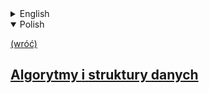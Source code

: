 <details>
    <summary>English</summary>

[(back)](../../../)
## [Algorithms and data structures](AISD/)

</details>

<details open>
    <summary>Polish</summary>

[(wróć)](../../../)
## [**A**lgorytmy **i** **s**truktury **d**anych](AISD/)

</details>


